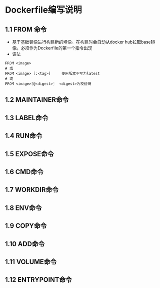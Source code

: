# Dockerfile编写说明
## 1.1 FROM 命令
+ 基于基础镜像进行构建新的境像。在构建时会自动从docker hub拉取base镜像。必须作为Dockerfile的第一个指令出现
+ 语法
```
FROM <image>
# 或
FROM <image> [:<tag>]     使用版本不写为latest
# 或
FROM <image>[@<digest>]  <digest>为校验码
```
## 1.2 MAINTAINER命令
## 1.3 LABEL命令
## 1.4 RUN命令
## 1.5 EXPOSE命令
## 1.6 CMD命令
## 1.7 WORKDIR命令
## 1.8 ENV命令
## 1.9 COPY命令
## 1.10 ADD命令
## 1.11 VOLUME命令
## 1.12 ENTRYPOINT命令

